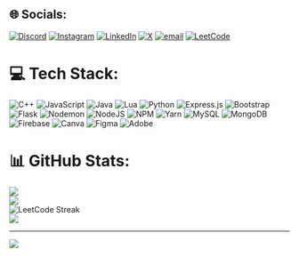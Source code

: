 
## 🌐 Socials:
[![Discord](https://img.shields.io/badge/Discord-5865F2?style=for-the-badge&logo=discord&logoColor=white)](https://discord.com/channels/@me) [![Instagram](https://img.shields.io/badge/Instagram-E4405F?style=for-the-badge&logo=instagram&logoColor=white)](https://www.instagram.com/abhinavchavan_717/) [![LinkedIn](https://img.shields.io/badge/LinkedIn-0077B5?style=for-the-badge&logo=linkedin&logoColor=white)](https://www.linkedin.com/in/abhinav-chavan-a4a7b929b/) [![X](https://img.shields.io/badge/X-000000?style=for-the-badge&logo=x&logoColor=white)](https://x.com/XeNo_bANg06) [![email](https://img.shields.io/badge/Email-D14836?style=for-the-badge&logo=gmail&logoColor=white)](mailto:abhinavchavan0782@gmail.com) [![LeetCode](https://img.shields.io/badge/LeetCode-FFA116?style=for-the-badge&logo=leetcode&logoColor=white)](https://leetcode.com/u/abhinavchavan0782)

# 💻 Tech Stack:
![C++](https://img.shields.io/badge/c++-%2300599C.svg?style=for-the-badge&logo=c%2B%2B&logoColor=white) ![JavaScript](https://img.shields.io/badge/javascript-%23323330.svg?style=for-the-badge&logo=javascript&logoColor=%23F7DF1E) ![Java](https://img.shields.io/badge/java-%23ED8B00.svg?style=for-the-badge&logo=openjdk&logoColor=white) ![Lua](https://img.shields.io/badge/lua-%232C2D72.svg?style=for-the-badge&logo=lua&logoColor=white) ![Python](https://img.shields.io/badge/python-3670A0?style=for-the-badge&logo=python&logoColor=ffdd54) ![Express.js](https://img.shields.io/badge/express.js-%23404d59.svg?style=for-the-badge&logo=express&logoColor=%2361DAFB) ![Bootstrap](https://img.shields.io/badge/bootstrap-%238511FA.svg?style=for-the-badge&logo=bootstrap&logoColor=white) ![Flask](https://img.shields.io/badge/flask-%23000.svg?style=for-the-badge&logo=flask&logoColor=white) ![Nodemon](https://img.shields.io/badge/NODEMON-%23323330.svg?style=for-the-badge&logo=nodemon&logoColor=%BBDEAD) ![NodeJS](https://img.shields.io/badge/node.js-6DA55F?style=for-the-badge&logo=node.js&logoColor=white) ![NPM](https://img.shields.io/badge/NPM-%23CB3837.svg?style=for-the-badge&logo=npm&logoColor=white) ![Yarn](https://img.shields.io/badge/yarn-%232C8EBB.svg?style=for-the-badge&logo=yarn&logoColor=white) ![MySQL](https://img.shields.io/badge/mysql-4479A1.svg?style=for-the-badge&logo=mysql&logoColor=white) ![MongoDB](https://img.shields.io/badge/MongoDB-%234ea94b.svg?style=for-the-badge&logo=mongodb&logoColor=white) ![Firebase](https://img.shields.io/badge/firebase-a08021?style=for-the-badge&logo=firebase&logoColor=ffcd34) ![Canva](https://img.shields.io/badge/Canva-%2300C4CC.svg?style=for-the-badge&logo=Canva&logoColor=white) ![Figma](https://img.shields.io/badge/figma-%23F24E1E.svg?style=for-the-badge&logo=figma&logoColor=white) ![Adobe](https://img.shields.io/badge/adobe-%23FF0000.svg?style=for-the-badge&logo=adobe&logoColor=white)
# 📊 GitHub Stats:
![](https://github-readme-stats.vercel.app/api?username=XeNoBaNg&theme=shadow_green&hide_border=false&include_all_commits=true&count_private=false)<br/>
![](https://github-readme-streak-stats.herokuapp.com/?user=XeNoBaNg&theme=shadow_green&hide_border=false)<br/>
![LeetCode Streak](https://leetcard.jacoblin.cool/abhinavchavan0782?theme=dark&ext=heatmap)<br/>
![](https://github-readme-stats.vercel.app/api/top-langs/?username=XeNoBaNg&theme=shadow_green&hide_border=false&include_all_commits=true&count_private=false&layout=compact)


---
[![](https://visitcount.itsvg.in/api?id=XeNoBaNg&icon=0&color=0)](https://visitcount.itsvg.in)


